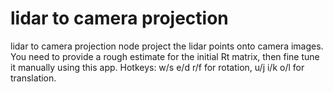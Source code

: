 # lidar to camera projection

lidar to camera projection node project the lidar points onto camera images.
You need to provide a rough estimate for the initial Rt matrix, then fine tune it manually using this app. 
Hotkeys: w/s e/d r/f for rotation, u/j i/k o/l for translation.




